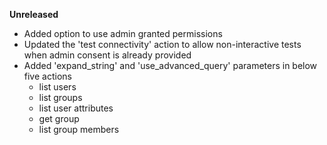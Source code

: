 **Unreleased**
* Added option to use admin granted permissions
* Updated the 'test connectivity' action to allow non-interactive tests when admin consent is already provided
* Added 'expand_string' and 'use_advanced_query' parameters in below five actions 
  * list users
  * list groups 
  * list user attributes 
  * get group
  * list group members

